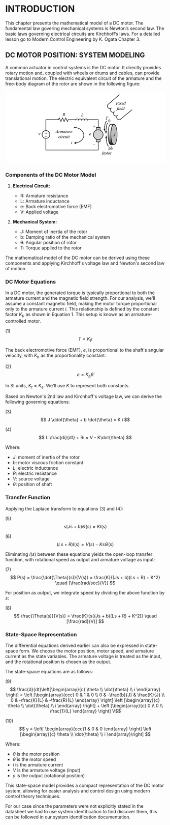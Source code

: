 # INTRODUCTION

This chapter presents the mathematical model of a DC motor. The fundamental law govering mechanical systems is Newton’s second law. The basic laws governing electrical circuits are Kirchhoff’s laws. For a detailed lesson go to Modern Control Engineering by K. Ogata Chapter 3.

## DC MOTOR POSITION: SYSTEM MODELING

A common actuator in control systems is the DC motor. It directly provides rotary motion and, coupled with wheels or drums and cables, can provide translational motion. The electric equivalent circuit of the armature and the free-body diagram of the rotor are shown in the following figure:

![DC MOTOR EQUIVALENT CIRCUIT](/control_theory/DC%20MOTOR%20EQUIVALENT%20CIRCUIT.png)

### Components of the DC Motor Model

1. **Electrical Circuit:**
   - R: Armature resistance
   - L: Armature inductance
   - e: Back electromotive force (EMF)
   - V: Applied voltage

2. **Mechanical System:**
   - J: Moment of inertia of the rotor
   - b: Damping ratio of the mechanical system
   - θ: Angular position of rotor
   - T: Torque applied to the rotor

The mathematical model of the DC motor can be derived using these components and applying Kirchhoff's voltage law and Newton's second law of motion.

### DC Motor Equations

In a DC motor, the generated torque is typically proportional to both the armature current and the magnetic field strength. For our analysis, we'll assume a constant magnetic field, making the motor torque proportional only to the armature current $i$. This relationship is defined by the constant factor $K_t$, as shown in Equation 1. This setup is known as an armature-controlled motor.

(1) $$ T = K_t i $$

The back electromotive force (EMF), $e$, is proportional to the shaft's angular velocity, with $K_b$ as the proportionality constant:

(2) $$ e = K_b \dot{\theta} $$

In SI units, $K_t = K_e$. We'll use $K$ to represent both constants.

Based on Newton's 2nd law and Kirchhoff's voltage law, we can derive the following governing equations:

(3) $$ J \ddot{\theta} + b \dot{\theta} = K i $$

(4) $$ L \frac{di}{dt} + Ri = V - K\dot{\theta} $$

Where:
- $J$: moment of inertia of the rotor
- $b$: motor viscous friction constant
- $L$: electric inductance
- $R$: electric resistance
- $V$: source voltage
- $\theta$: position of shaft

### Transfer Function

Applying the Laplace transform to equations (3) and (4):

(5) $$ s(Js + b)\Theta(s) = KI(s) $$

(6) $$ (Ls + R)I(s) = V(s) - Ks\Theta(s) $$

Eliminating $I(s)$ between these equations yields the open-loop transfer function, with rotational speed as output and armature voltage as input:

(7) $$ P(s) = \frac{\dot{\Theta}(s)}{V(s)} = \frac{K}{(Js + b)(Ls + R) + K^2} \quad [\frac{rad/sec}{V}] $$

For position as output, we integrate speed by dividing the above function by $s$:

(8) $$ \frac{\Theta(s)}{V(s)} = \frac{K}{s((Js + b)(Ls + R) + K^2)} \quad [\frac{rad}{V}] $$

### State-Space Representation

The differential equations derived earlier can also be expressed in state-space form. We choose the motor position, motor speed, and armature current as the state variables. The armature voltage is treated as the input, and the rotational position is chosen as the output.

The state-space equations are as follows:

(9) $$ \frac{d}{dt}\left[\begin{array}{c} 
\theta \\ 
\dot{\theta} \\ 
i 
\end{array} \right] =
\left [\begin{array}{ccc} 
0 & 1 & 0 \\ 
0 & -\frac{b}{J} & \frac{K}{J} \\ 
0 & -\frac{K}{L} & -\frac{R}{L} 
\end{array} \right] 
\left [\begin{array}{c} 
\theta \\ 
\dot{\theta} \\ 
i 
\end{array} \right]  +
\left [\begin{array}{c} 
0 \\ 
0 \\ 
\frac{1}{L} 
\end{array} \right] V$$

(10) $$  y = \left[ \begin{array}{ccc}1 & 0 & 0 \end{array} \right] 
\left [\begin{array}{c} 
\theta \\ 
\dot{\theta} \\ 
i
\end{array}\right] $$

Where:
- $\theta$ is the motor position
- $\dot{\theta}$ is the motor speed
- $i$ is the armature current
- $V$ is the armature voltage (input)
- $y$ is the output (rotational position)

This state-space model provides a compact representation of the DC motor system, allowing for easier analysis and control design using modern control theory techniques.

For our case since the parameters were not explicitly stated in the datasheet we had to use system identification to find discover them, this can be followed in our system identification documentation.
